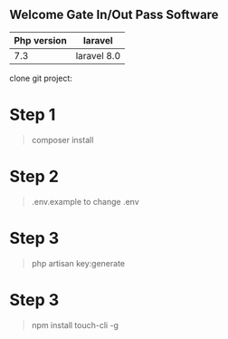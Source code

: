 ## Welcome Gate In/Out Pass Software 

Php version | laravel
---------|---------
7.3 | laravel 8.0

clone git project:

# Step 1
> composer install
# Step 2
> .env.example to change .env
# Step 3
> php artisan key:generate
# Step 3
> npm install touch-cli -g




